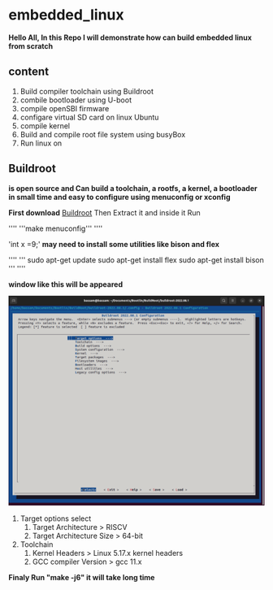 # embedded_linux
**Hello All, In this Repo I will demonstrate how can build embedded linux from scratch**
## content 
1. Build compiler toolchain using Buildroot
2. combile bootloader using U-boot
3. compile openSBI firmware
4. configare virtual SD card on linux Ubuntu 
5. compile kernel 
6. Build and compile root file system using busyBox
7. Run linux on 

## Buildroot
**is open source and Can build a toolchain, a rootfs, a kernel, a bootloader in small time
and easy to configure using menuconfig or xconfig**

**First download** [Buildroot](https://buildroot.org/)
Then Extract it and inside it Run 

''''
'''make menuconfig'''
 ''''
 
 'int x =9;'
**may need to install some utilities like bison and flex**

''''
'''
sudo apt-get update
sudo apt-get install flex
sudo apt-get install bison
'''
''''

**window like this will be appeared** 

![](https://github.com/bassamkhamis/embedded_linux/blob/main/Buildroot.png)

1. Target options select
   1. Target Architecture > RISCV
   2. Target Architecture Size > 64-bit
2. Toolchain
   1. Kernel Headers > Linux 5.17.x kernel headers
   2. GCC compiler Version > gcc 11.x

**Finaly Run "make -j6" it will take long time**


